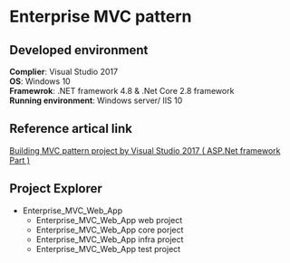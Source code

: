# Enterprise MVC pattern

## Developed environment
**Complier**: Visual Studio 2017\
**OS**: Windows 10\
**Framewrok**: .NET framework 4.8 & .Net Core 2.8 framework\
**Running environment**: Windows server/ IIS 10

## Reference artical link
[Building MVC pattern project by Visual Studio 2017 ( ASP.Net framework Part )](https://davidskyspace.com/?p=168)

## Project Explorer
 - Enterprise_MVC_Web_App
   - Enterprise_MVC_Web_App web project
   - Enterprise_MVC_Web_App core porject
   - Enterprise_MVC_Web_App infra project
   - Enterprise_MVC_Web_App test project
